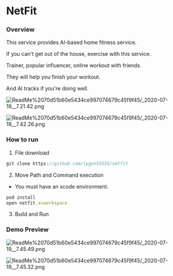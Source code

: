 # NetFit


### Overview

This service provides AI-based home fitness service.

If you can't get out of the house, exercise with this service.

Trainer, popular influencer, online workout with friends. 

They will help you finish your workout.

And AI tracks if you're doing well.

![ReadMe%2070d51b60e5434ce997074679c45f9f45/_2020-07-19__7.21.42.png](ReadMe%2070d51b60e5434ce997074679c45f9f45/_2020-07-19__7.21.42.png)

![ReadMe%2070d51b60e5434ce997074679c45f9f45/_2020-07-19__7.42.26.png](ReadMe%2070d51b60e5434ce997074679c45f9f45/_2020-07-19__7.42.26.png)

### How to run

1. File download

```jsx
git clone https://github.com/lygon55555/netfit
```

2. Move Path and Command execution

- You must have an xcode environment.

```jsx
pod install
open netfit.xcworkspace
```

3. Build and Run

### Demo Preview

![ReadMe%2070d51b60e5434ce997074679c45f9f45/_2020-07-19__7.45.49.png](ReadMe%2070d51b60e5434ce997074679c45f9f45/_2020-07-19__7.45.49.png)

![ReadMe%2070d51b60e5434ce997074679c45f9f45/_2020-07-19__7.45.32.png](ReadMe%2070d51b60e5434ce997074679c45f9f45/_2020-07-19__7.45.32.png)
